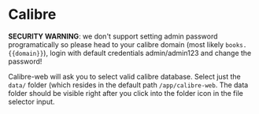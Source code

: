 # Calibre

**SECURITY WARNING**: we don't support setting admin password programatically
so please head to your calibre domain (most likely `books.{{domain}}`), login
with default credentials admin/admin123 and change the password!

Calibre-web will ask you to select valid calibre database. Select just the `data/`
folder (which resides in the default path `/app/calibre-web`. The data folder should
be visible right after you click into the folder icon in the file selector input.